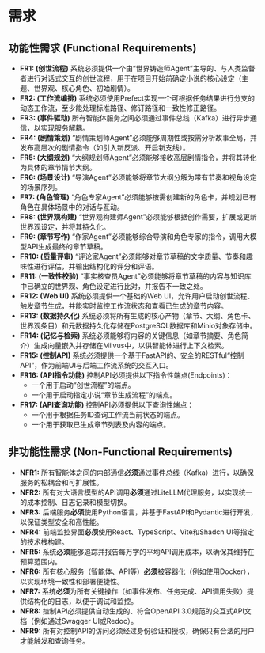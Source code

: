 # 需求

## 功能性需求 (Functional Requirements)

*   **FR1: (创世流程)** 系统必须提供一个由“世界铸造师Agent”主导的、与人类监督者进行对话式交互的创世流程，用于在项目开始前确定小说的核心设定（主题、世界观、核心角色、初始剧情）。
*   **FR2: (工作流编排)** 系统必须使用Prefect实现一个可根据任务结果进行分支的动态工作流，至少能处理标准路径、修订路径和一致性修正路径。
*   **FR3: (事件驱动)** 所有智能体服务之间必须通过事件总线（Kafka）进行异步通信，以实现服务解耦。
*   **FR4: (剧情策划)** “剧情策划师Agent”必须能够周期性或按需分析故事全局，并发布高层次的剧情指令（如引入新反派、开启新支线）。
*   **FR5: (大纲规划)** “大纲规划师Agent”必须能够接收高层剧情指令，并将其转化为具体的章节情节大纲。
*   **FR6: (场景设计)** “导演Agent”必须能够将章节大纲分解为带有节奏和视角设定的场景序列。
*   **FR7: (角色管理)** “角色专家Agent”必须能够按需创建新的角色卡，并规划已有角色在具体场景中的对话与互动。
*   **FR8: (世界观构建)** “世界观构建师Agent”必须能够根据创作需要，扩展或更新世界观设定，并将其持久化。
*   **FR9: (章节写作)** “作家Agent”必须能够综合导演和角色专家的指令，调用大模型API生成最终的章节草稿。
*   **FR10: (质量评审)** “评论家Agent”必须能够对章节草稿的文学质量、节奏和趣味性进行评估，并输出结构化的评分和评语。
*   **FR11: (一致性校验)** “事实核查员Agent”必须能够将章节草稿的内容与知识库中已确立的世界观、角色设定进行比对，并报告不一致之处。
*   **FR12: (Web UI)** 系统必须提供一个基础的Web UI，允许用户启动创世流程、触发章节生成，并能实时监控工作流状态和查看已生成的章节内容。
*   **FR13: (数据持久化)** 系统必须将所有生成的核心产物（章节、大纲、角色卡、世界观条目）和元数据持久化存储在PostgreSQL数据库和Minio对象存储中。
*   **FR14: (记忆与检索)** 系统必须能够将内容的关键信息（如章节摘要、角色简介）生成向量嵌入并存储在Milvus中，以供智能体进行上下文检索。
*   **FR15: (控制API)** 系统必须提供一个基于FastAPI的、安全的RESTful“控制API”，作为前端UI与后端工作流系统的交互入口。
*   **FR16: (API指令功能)** 控制API必须提供以下指令性端点(Endpoints)：
    *   一个用于启动“创世流程”的端点。
    *   一个用于启动指定小说“章节生成流程”的端点。
*   **FR17: (API查询功能)** 控制API必须提供以下查询性端点：
    *   一个用于根据任务ID查询工作流当前状态的端点。
    *   一个用于获取已生成章节列表及内容的端点。

## 非功能性需求 (Non-Functional Requirements)

*   **NFR1:** 所有智能体之间的内部通信**必须**通过事件总线（Kafka）进行，以确保服务的松耦合和可扩展性。
*   **NFR2:** 所有对大语言模型的API调用**必须**通过LiteLLM代理服务，以实现统一的成本控制、日志记录和模型切换。
*   **NFR3:** 后端服务**必须**使用Python语言，并基于FastAPI和Pydantic进行开发，以保证类型安全和高性能。
*   **NFR4:** 前端监控界面**必须**使用React、TypeScript、Vite和Shadcn UI等指定的技术栈构建。
*   **NFR5:** 系统**必须**能够追踪并报告每万字的平均API调用成本，以确保其维持在预算范围内。
*   **NFR6:** 所有核心服务（智能体、API等）**必须**被容器化（例如使用Docker），以实现环境一致性和部署便捷性。
*   **NFR7:** 系统**必须**为所有关键操作（如事件发布、任务完成、API调用失败）提供结构化的日志，以便于调试和监控。
*   **NFR8:** 控制API必须提供自动生成的、符合OpenAPI 3.0规范的交互式API文档（例如通过Swagger UI或Redoc）。
*   **NFR9:** 所有对控制API的访问必须经过身份验证和授权，确保只有合法的用户才能触发和查询任务。
